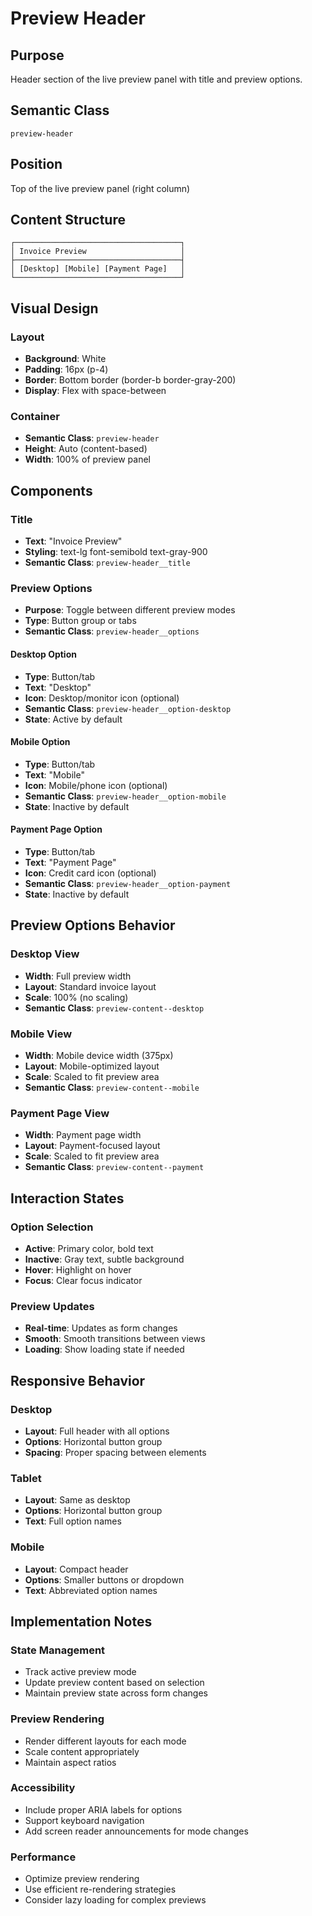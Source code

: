 # Preview Header

## Purpose
Header section of the live preview panel with title and preview options.

## Semantic Class
`preview-header`

## Position
Top of the live preview panel (right column)

## Content Structure
```
┌─────────────────────────────────────┐
│ Invoice Preview                     │
├─────────────────────────────────────┤
│ [Desktop] [Mobile] [Payment Page]   │
└─────────────────────────────────────┘
```

## Visual Design

### Layout
- **Background**: White
- **Padding**: 16px (p-4)
- **Border**: Bottom border (border-b border-gray-200)
- **Display**: Flex with space-between

### Container
- **Semantic Class**: `preview-header`
- **Height**: Auto (content-based)
- **Width**: 100% of preview panel

## Components

### Title
- **Text**: "Invoice Preview"
- **Styling**: text-lg font-semibold text-gray-900
- **Semantic Class**: `preview-header__title`

### Preview Options
- **Purpose**: Toggle between different preview modes
- **Type**: Button group or tabs
- **Semantic Class**: `preview-header__options`

#### Desktop Option
- **Type**: Button/tab
- **Text**: "Desktop"
- **Icon**: Desktop/monitor icon (optional)
- **Semantic Class**: `preview-header__option-desktop`
- **State**: Active by default

#### Mobile Option
- **Type**: Button/tab
- **Text**: "Mobile"
- **Icon**: Mobile/phone icon (optional)
- **Semantic Class**: `preview-header__option-mobile`
- **State**: Inactive by default

#### Payment Page Option
- **Type**: Button/tab
- **Text**: "Payment Page"
- **Icon**: Credit card icon (optional)
- **Semantic Class**: `preview-header__option-payment`
- **State**: Inactive by default

## Preview Options Behavior

### Desktop View
- **Width**: Full preview width
- **Layout**: Standard invoice layout
- **Scale**: 100% (no scaling)
- **Semantic Class**: `preview-content--desktop`

### Mobile View
- **Width**: Mobile device width (375px)
- **Layout**: Mobile-optimized layout
- **Scale**: Scaled to fit preview area
- **Semantic Class**: `preview-content--mobile`

### Payment Page View
- **Width**: Payment page width
- **Layout**: Payment-focused layout
- **Scale**: Scaled to fit preview area
- **Semantic Class**: `preview-content--payment`

## Interaction States

### Option Selection
- **Active**: Primary color, bold text
- **Inactive**: Gray text, subtle background
- **Hover**: Highlight on hover
- **Focus**: Clear focus indicator

### Preview Updates
- **Real-time**: Updates as form changes
- **Smooth**: Smooth transitions between views
- **Loading**: Show loading state if needed

## Responsive Behavior

### Desktop
- **Layout**: Full header with all options
- **Options**: Horizontal button group
- **Spacing**: Proper spacing between elements

### Tablet
- **Layout**: Same as desktop
- **Options**: Horizontal button group
- **Text**: Full option names

### Mobile
- **Layout**: Compact header
- **Options**: Smaller buttons or dropdown
- **Text**: Abbreviated option names

## Implementation Notes

### State Management
- Track active preview mode
- Update preview content based on selection
- Maintain preview state across form changes

### Preview Rendering
- Render different layouts for each mode
- Scale content appropriately
- Maintain aspect ratios

### Accessibility
- Include proper ARIA labels for options
- Support keyboard navigation
- Add screen reader announcements for mode changes

### Performance
- Optimize preview rendering
- Use efficient re-rendering strategies
- Consider lazy loading for complex previews 